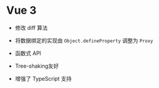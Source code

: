 # Vue 3

* 修改 diff 算法

* 将数据绑定的实现由 `Object.defineProperty` 调整为 `Proxy`

* 函数式 API

* Tree-shaking友好

* 增强了 TypeScript 支持